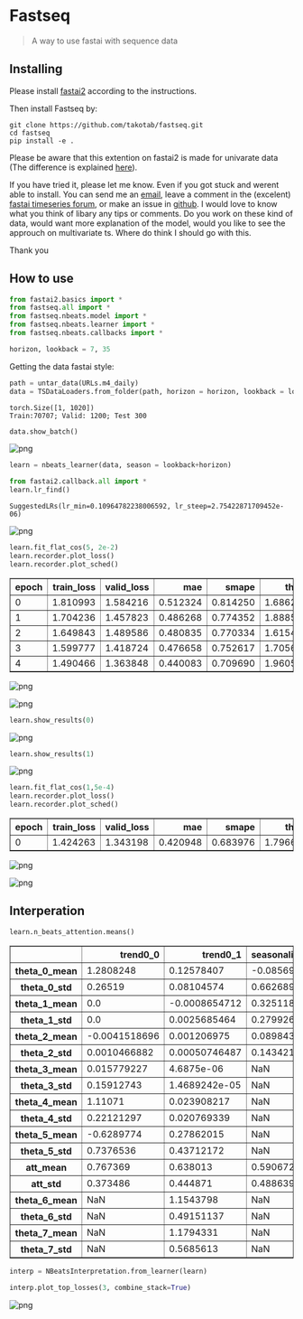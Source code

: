 # Fastseq
> A way to use fastai with sequence data


## Installing

Please install [fastai2](https://dev.fast.ai/#Installing) according to the instructions.

Then install Fastseq by:

```
git clone https://github.com/takotab/fastseq.git
cd fastseq
pip install -e .
```

Please be aware that this extention on fastai2 is made for univarate data (The difference is explained [here](https://stats.stackexchange.com/a/342821/159578)).


If you have tried it, please let me know. Even if you got stuck and werent able to install. You can send me an [email](mailto:TakoTabak+fastseq@gmail.com), leave a comment in the (excelent) [fastai timeseries forum](https://forums.fast.ai/t/time-series-sequential-data-study-group/29686), or make an issue in [github](https://github.com/takotab/fastseq/issues). I would love to know what you think of libary any tips or comments. Do you work on these kind of data, would want more explanation of the model, would you like to see the approuch on multivariate ts. Where do think I should go with this.

Thank you

## How to use

```python
from fastai2.basics import *
from fastseq.all import *
from fastseq.nbeats.model import *
from fastseq.nbeats.learner import *
from fastseq.nbeats.callbacks import *
```

```python
horizon, lookback = 7, 35    
```

Getting the data fastai style:

```python
path = untar_data(URLs.m4_daily)
data = TSDataLoaders.from_folder(path, horizon = horizon, lookback = lookback, nrows = 300, step=3)
```

    torch.Size([1, 1020])
    Train:70707; Valid: 1200; Test 300


```python
data.show_batch()
```


![png](docs/images/output_8_0.png)


```python
learn = nbeats_learner(data, season = lookback+horizon)   
```

```python
from fastai2.callback.all import *
learn.lr_find()
```








    SuggestedLRs(lr_min=0.10964782238006592, lr_steep=2.75422871709452e-06)




![png](docs/images/output_10_2.png)


```python
learn.fit_flat_cos(5, 2e-2)
learn.recorder.plot_loss()
learn.recorder.plot_sched()
```


<table border="1" class="dataframe">
  <thead>
    <tr style="text-align: left;">
      <th>epoch</th>
      <th>train_loss</th>
      <th>valid_loss</th>
      <th>mae</th>
      <th>smape</th>
      <th>theta</th>
      <th>b_loss</th>
      <th>f_loss</th>
      <th>f_smape</th>
      <th>time</th>
    </tr>
  </thead>
  <tbody>
    <tr>
      <td>0</td>
      <td>1.810993</td>
      <td>1.584216</td>
      <td>0.512324</td>
      <td>0.814250</td>
      <td>1.686225</td>
      <td>nan</td>
      <td>nan</td>
      <td>0.110506</td>
      <td>01:09</td>
    </tr>
    <tr>
      <td>1</td>
      <td>1.704236</td>
      <td>1.457823</td>
      <td>0.486268</td>
      <td>0.774352</td>
      <td>1.888560</td>
      <td>nan</td>
      <td>nan</td>
      <td>0.105555</td>
      <td>01:10</td>
    </tr>
    <tr>
      <td>2</td>
      <td>1.649843</td>
      <td>1.489586</td>
      <td>0.480835</td>
      <td>0.770334</td>
      <td>1.615496</td>
      <td>nan</td>
      <td>nan</td>
      <td>0.108494</td>
      <td>01:11</td>
    </tr>
    <tr>
      <td>3</td>
      <td>1.599777</td>
      <td>1.418724</td>
      <td>0.476658</td>
      <td>0.752617</td>
      <td>1.705645</td>
      <td>nan</td>
      <td>nan</td>
      <td>0.103655</td>
      <td>01:09</td>
    </tr>
    <tr>
      <td>4</td>
      <td>1.490466</td>
      <td>1.363848</td>
      <td>0.440083</td>
      <td>0.709690</td>
      <td>1.960501</td>
      <td>nan</td>
      <td>nan</td>
      <td>0.102861</td>
      <td>01:10</td>
    </tr>
  </tbody>
</table>



![png](docs/images/output_11_1.png)



![png](docs/images/output_11_2.png)


```python
learn.show_results(0)
```






![png](docs/images/output_12_1.png)


```python
learn.show_results(1)
```






![png](docs/images/output_13_1.png)


```python
learn.fit_flat_cos(1,5e-4)
learn.recorder.plot_loss()
learn.recorder.plot_sched()
```


<table border="1" class="dataframe">
  <thead>
    <tr style="text-align: left;">
      <th>epoch</th>
      <th>train_loss</th>
      <th>valid_loss</th>
      <th>mae</th>
      <th>smape</th>
      <th>theta</th>
      <th>b_loss</th>
      <th>f_loss</th>
      <th>f_smape</th>
      <th>time</th>
    </tr>
  </thead>
  <tbody>
    <tr>
      <td>0</td>
      <td>1.424263</td>
      <td>1.343198</td>
      <td>0.420948</td>
      <td>0.683976</td>
      <td>1.796664</td>
      <td>nan</td>
      <td>nan</td>
      <td>0.100251</td>
      <td>01:28</td>
    </tr>
  </tbody>
</table>



![png](docs/images/output_14_1.png)



![png](docs/images/output_14_2.png)


## Interperation

```python
learn.n_beats_attention.means()
```




<div>
<style scoped>
    .dataframe tbody tr th:only-of-type {
        vertical-align: middle;
    }

    .dataframe tbody tr th {
        vertical-align: top;
    }

    .dataframe thead th {
        text-align: right;
    }
</style>
<table border="1" class="dataframe">
  <thead>
    <tr style="text-align: right;">
      <th></th>
      <th>trend0_0</th>
      <th>trend0_1</th>
      <th>seasonality1_0</th>
      <th>seasonality1_1</th>
      <th>seasonality1_2</th>
      <th>seasonality1_3</th>
    </tr>
  </thead>
  <tbody>
    <tr>
      <th>theta_0_mean</th>
      <td>1.2808248</td>
      <td>0.12578407</td>
      <td>-0.08569077</td>
      <td>-0.06187745</td>
      <td>0.1796875</td>
      <td>1.0902514</td>
    </tr>
    <tr>
      <th>theta_0_std</th>
      <td>0.26519</td>
      <td>0.08104574</td>
      <td>0.66268957</td>
      <td>0.4097473</td>
      <td>0.12173311</td>
      <td>0.6663508</td>
    </tr>
    <tr>
      <th>theta_1_mean</th>
      <td>0.0</td>
      <td>-0.0008654712</td>
      <td>0.32511836</td>
      <td>0.2971403</td>
      <td>-0.24606797</td>
      <td>0.14985758</td>
    </tr>
    <tr>
      <th>theta_1_std</th>
      <td>0.0</td>
      <td>0.0025685464</td>
      <td>0.279926</td>
      <td>0.2816404</td>
      <td>0.298546</td>
      <td>0.3349468</td>
    </tr>
    <tr>
      <th>theta_2_mean</th>
      <td>-0.0041518696</td>
      <td>0.001206975</td>
      <td>0.08984375</td>
      <td>-0.11661168</td>
      <td>-0.04089954</td>
      <td>-0.062004503</td>
    </tr>
    <tr>
      <th>theta_2_std</th>
      <td>0.0010466882</td>
      <td>0.00050746487</td>
      <td>0.14342181</td>
      <td>0.20864268</td>
      <td>0.1293545</td>
      <td>0.12580697</td>
    </tr>
    <tr>
      <th>theta_3_mean</th>
      <td>0.015779227</td>
      <td>4.6875e-06</td>
      <td>NaN</td>
      <td>0.25079164</td>
      <td>0.036999673</td>
      <td>0.054956526</td>
    </tr>
    <tr>
      <th>theta_3_std</th>
      <td>0.15912743</td>
      <td>1.4689242e-05</td>
      <td>NaN</td>
      <td>0.31157577</td>
      <td>0.22201656</td>
      <td>0.59105575</td>
    </tr>
    <tr>
      <th>theta_4_mean</th>
      <td>1.11071</td>
      <td>0.023908217</td>
      <td>NaN</td>
      <td>NaN</td>
      <td>-0.025488539</td>
      <td>0.0049164467</td>
    </tr>
    <tr>
      <th>theta_4_std</th>
      <td>0.22121297</td>
      <td>0.020769339</td>
      <td>NaN</td>
      <td>NaN</td>
      <td>0.057381537</td>
      <td>0.33296514</td>
    </tr>
    <tr>
      <th>theta_5_mean</th>
      <td>-0.6289774</td>
      <td>0.27862015</td>
      <td>NaN</td>
      <td>NaN</td>
      <td>NaN</td>
      <td>-0.040294748</td>
    </tr>
    <tr>
      <th>theta_5_std</th>
      <td>0.7376536</td>
      <td>0.43712172</td>
      <td>NaN</td>
      <td>NaN</td>
      <td>NaN</td>
      <td>0.12889466</td>
    </tr>
    <tr>
      <th>att_mean</th>
      <td>0.767369</td>
      <td>0.638013</td>
      <td>0.590672</td>
      <td>0.59922</td>
      <td>0.775596</td>
      <td>0.999996</td>
    </tr>
    <tr>
      <th>att_std</th>
      <td>0.373486</td>
      <td>0.444871</td>
      <td>0.488639</td>
      <td>0.487674</td>
      <td>0.411862</td>
      <td>1.40701e-05</td>
    </tr>
    <tr>
      <th>theta_6_mean</th>
      <td>NaN</td>
      <td>1.1543798</td>
      <td>NaN</td>
      <td>NaN</td>
      <td>NaN</td>
      <td>NaN</td>
    </tr>
    <tr>
      <th>theta_6_std</th>
      <td>NaN</td>
      <td>0.49151137</td>
      <td>NaN</td>
      <td>NaN</td>
      <td>NaN</td>
      <td>NaN</td>
    </tr>
    <tr>
      <th>theta_7_mean</th>
      <td>NaN</td>
      <td>1.1794331</td>
      <td>NaN</td>
      <td>NaN</td>
      <td>NaN</td>
      <td>NaN</td>
    </tr>
    <tr>
      <th>theta_7_std</th>
      <td>NaN</td>
      <td>0.5685613</td>
      <td>NaN</td>
      <td>NaN</td>
      <td>NaN</td>
      <td>NaN</td>
    </tr>
  </tbody>
</table>
</div>



```python
interp = NBeatsInterpretation.from_learner(learn)
```





```python
interp.plot_top_losses(3, combine_stack=True)
```


![png](docs/images/output_18_0.png)

